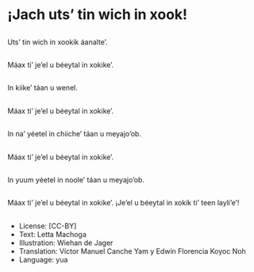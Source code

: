 # ¡Jach uts’ tin wich in xook!

##
Uts’ tin wich in xookik áanalte’.

##
Máax ti’ je’el u béeytal in xokike’.

##
In kiike’ táan u wenel.

##
Máax ti’ je’el u béeytal in xokike’.

##
In na’ yéetel in chiiche’ táan u meyajo’ob.

##
Máax ti’ je’el u béeytal in xokike’.

##
In yuum yéetel in noole’ táan u meyajo’ob.

##
Máax ti’ je’el u béeytal in xokike’. ¡Je’el u béeytal in xokik ti’ teen layli’e’!

##
* License: [CC-BY]
* Text: Letta Machoga
* Illustration: Wiehan de Jager
* Translation: Víctor Manuel Canche Yam y Edwin Florencia Koyoc Noh
* Language: yua
